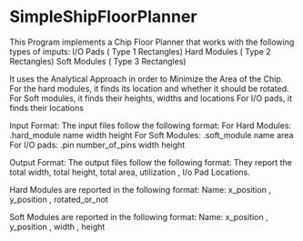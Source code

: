 # SimpleShipFloorPlanner

This Program implements a Chip Floor Planner that works with the following types of imputs:
I/O Pads ( Type 1 Rectangles)
Hard Modules ( Type 2 Rectangles)
Soft Modules ( Type 3 Rectangles)

It uses the Analytical Approach in order to Minimize the Area of the Chip. 
For the hard modules, it finds its location and whether it should be rotated. 
For Soft modules, it finds their heights, widths and locations
For I/O pads, it finds their locations

Input Format:
The input files follow the following format:
For Hard Modules:
.hard_module name width height 
For Soft Modules:
.soft_module  name  area
For I/O pads:
.pin  number_of_pins  width  height 

Output Format:
The output files follow the following format:
They report the total width, total height, total area, utilization , I/o Pad Locations.

Hard Modules are reported in the following format:
Name: x_position , y_position , rotated_or_not

Soft Modules are reported in the following format:
Name: x_position , y_position , width , height
